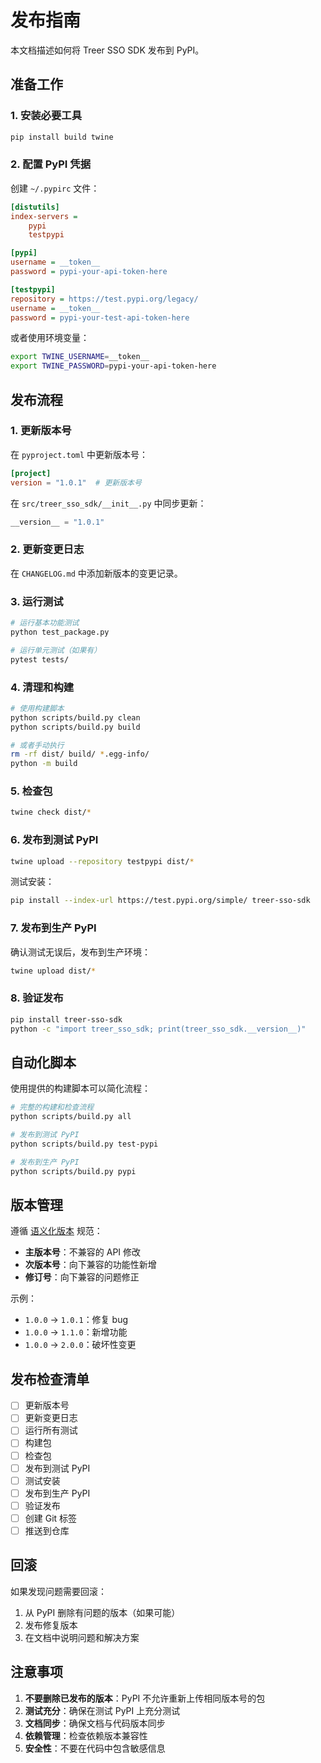 # 发布指南

本文档描述如何将 Treer SSO SDK 发布到 PyPI。

## 准备工作

### 1. 安装必要工具

```bash
pip install build twine
```

### 2. 配置 PyPI 凭据

创建 `~/.pypirc` 文件：

```ini
[distutils]
index-servers = 
    pypi
    testpypi

[pypi]
username = __token__
password = pypi-your-api-token-here

[testpypi]
repository = https://test.pypi.org/legacy/
username = __token__
password = pypi-your-test-api-token-here
```

或者使用环境变量：

```bash
export TWINE_USERNAME=__token__
export TWINE_PASSWORD=pypi-your-api-token-here
```

## 发布流程

### 1. 更新版本号

在 `pyproject.toml` 中更新版本号：

```toml
[project]
version = "1.0.1"  # 更新版本号
```

在 `src/treer_sso_sdk/__init__.py` 中同步更新：

```python
__version__ = "1.0.1"
```

### 2. 更新变更日志

在 `CHANGELOG.md` 中添加新版本的变更记录。

### 3. 运行测试

```bash
# 运行基本功能测试
python test_package.py

# 运行单元测试（如果有）
pytest tests/
```

### 4. 清理和构建

```bash
# 使用构建脚本
python scripts/build.py clean
python scripts/build.py build

# 或者手动执行
rm -rf dist/ build/ *.egg-info/
python -m build
```

### 5. 检查包

```bash
twine check dist/*
```

### 6. 发布到测试 PyPI

```bash
twine upload --repository testpypi dist/*
```

测试安装：

```bash
pip install --index-url https://test.pypi.org/simple/ treer-sso-sdk
```

### 7. 发布到生产 PyPI

确认测试无误后，发布到生产环境：

```bash
twine upload dist/*
```

### 8. 验证发布

```bash
pip install treer-sso-sdk
python -c "import treer_sso_sdk; print(treer_sso_sdk.__version__)"
```

## 自动化脚本

使用提供的构建脚本可以简化流程：

```bash
# 完整的构建和检查流程
python scripts/build.py all

# 发布到测试 PyPI
python scripts/build.py test-pypi

# 发布到生产 PyPI
python scripts/build.py pypi
```

## 版本管理

遵循 [语义化版本](https://semver.org/lang/zh-CN/) 规范：

- **主版本号**：不兼容的 API 修改
- **次版本号**：向下兼容的功能性新增
- **修订号**：向下兼容的问题修正

示例：
- `1.0.0` → `1.0.1`：修复 bug
- `1.0.0` → `1.1.0`：新增功能
- `1.0.0` → `2.0.0`：破坏性变更

## 发布检查清单

- [ ] 更新版本号
- [ ] 更新变更日志
- [ ] 运行所有测试
- [ ] 构建包
- [ ] 检查包
- [ ] 发布到测试 PyPI
- [ ] 测试安装
- [ ] 发布到生产 PyPI
- [ ] 验证发布
- [ ] 创建 Git 标签
- [ ] 推送到仓库

## 回滚

如果发现问题需要回滚：

1. 从 PyPI 删除有问题的版本（如果可能）
2. 发布修复版本
3. 在文档中说明问题和解决方案

## 注意事项

1. **不要删除已发布的版本**：PyPI 不允许重新上传相同版本号的包
2. **测试充分**：确保在测试 PyPI 上充分测试
3. **文档同步**：确保文档与代码版本同步
4. **依赖管理**：检查依赖版本兼容性
5. **安全性**：不要在代码中包含敏感信息 
